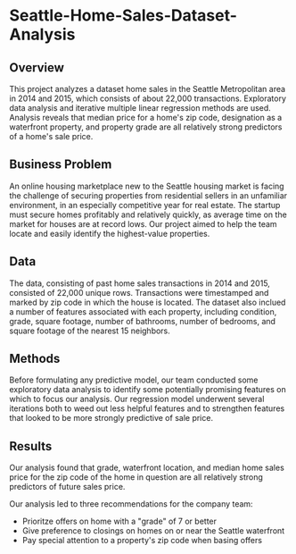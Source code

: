 # Seattle-Home-Sales-Dataset-Analysis
## Overview

This project analyzes a dataset home sales in the Seattle Metropolitan area in 2014 and 2015, which consists of about 22,000 transactions. Exploratory data analysis and iterative multiple linear regression methods are used. Analysis reveals that median price for a home's zip code, designation as a waterfront property, and property grade are all relatively strong predictors of a home's sale price.  

## Business Problem

An online housing marketplace new to the Seattle housing market is facing the challenge of securing properties from residential sellers in an unfamiliar environment, in an especially competitive year for real estate. The startup must secure homes profitably and relatively quickly, as average time on the market for houses are at record lows. Our project aimed to help the team locate and easily identify the highest-value properties. 

## Data

The data, consisting of past home sales transactions in 2014 and 2015, consisted of 22,000 unique rows. Transactions were timestamped and marked by zip code in which the house is located. The dataset also inclued a number of features associated with each property, including condition, grade, square footage, number of bathrooms, number of bedrooms, and square footage of the nearest 15 neighbors. 

## Methods

Before formulating any predictive model, our team conducted some exploratory data analysis to identify some potentially promising features on which to focus our analysis. Our regression model underwent several iterations both to weed out less helpful features and to strengthen features that looked to be more strongly predictive of sale price. 

## Results

Our analysis found that grade, waterfront location, and median home sales price for the zip code of the home in question are all relatively strong predictors of future sales price. 

Our analysis led to three recommendations for the company team: 
- Prioritze offers on home with a "grade" of 7 or better
- Give preference to closings on homes on or near the Seattle waterfront
- Pay special attention to a property's zip code when basing offers 